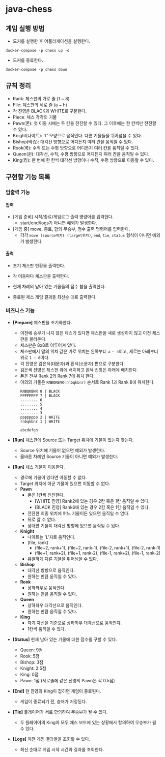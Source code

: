 # java-chess

## 게임 실행 방법
- 도커를 실행한 후 어플리케이션을 실행한다.
```
docker-compose -p chess up -d
```
- 도커를 종료한다.
```
docker-compose -p chess down
```

## 규칙 정리

- Rank: 체스판의 가로 줄 (1 ~ 8)
- File: 체스판의 세로 줄 (a ~ h)
- 각 진영은 BLACK과 WHITE로 구분한다.
- Piece: 체스 각각의 기물
- Pawn(폰): 첫 이동 시에는 두 칸을 전진할 수 있다. 그 이후에는 한 칸씩만 전진할 수 있다.
- Knight(나이트): 'L' 모양으로 움직인다. 다른 기물들을 뛰어넘을 수 있다.
- Bishop(비숍): 대각선 방향으로 어디든지 여러 칸을 움직일 수 있다.
- Rook(룩): 수직 또는 수평 방향으로 어디든지 여러 칸을 움직일 수 있다.
- Queen(퀸): 대각선, 수직, 수평 방향으로 어디든지 여러 칸을 움직일 수 있다.
- King(킹): 한 번에 한 칸씩 대각선 방향이나 수직, 수평 방향으로 이동할 수 있다.

## 구현할 기능 목록

### 입출력 기능

#### 입력

- [게임 준비] 시작/종료/게임로그 출력 명령어를 입력한다.
  - start/end/logs가 아니면 예외가 발생한다.
- [게임 중] move, 종료, 합의 무승부, 점수 출력 명령어를 입력한다.
  - 각각 `move (source위치) (target위치)`, `end`, `tie`, `status` 형식이 아니면 예외가 발생한다.

#### 출력

- 초기 체스판 현황을 출력한다.

- 각 이동마다 체스판을 출력한다.

- 현재 차례의 남아 있는 기물들의 점수 합을 출력한다.

- 종료된 체스 게임 결과을 최신순 대로 출력한다.

### 비즈니스 기능

- **[Prepare]** 체스판을 초기화한다.
    - 이전에 승부가 나지 않은 체스가 있다면 체스판을 새로 생성하지 않고 이전 체스판을 불러온다.
    - 체스판은 8x8로 이루어져 있다.
    - 체스판에서 말의 위치 값은 가로 위치는 왼쪽부터 `a ~ h`이고, 세로는 아래부터 위로 `1 ~ 8`이다.
    - 각 진영은 검은색(대문자)과 흰색(소문자) 편으로 구분한다.
    - 검은색 진영은 체스판 위에 배치하고 흰색 진영은 아래에 배치한다.
    - 폰은 전부 Rank 2와 Rank 7에 위치 한다.
    - 이외의 기물은 `RNBQKBNR(rnbqkbnr)` 순서로 Rank 1과 Rank 8에 위치한다.
      ```text
      RNBQKBNR 8 | BLACK
      PPPPPPPP 7 | BLACK
      ........ 6
      ........ 5
      ........ 4
      ........ 3
      pppppppp 2 | WHITE
      rnbqkbnr 1 | WHITE
      
      abcdefgh
      ```

- **[Run]** 체스판에 Source 또는 Target 위치에 기물이 있는지 찾는다.
    - Source 위치에 기물이 없으면 예외가 발생한다.
    - 올바른 차례인 Source 기물이 아니면 예외가 발생한다.

- **[Run]** 체스 기물이 이동한다.
    - 경로에 기물이 있다면 이동할 수 없다.
    - Target 위치에 아군 기물이 있으면 이동할 수 없다.
  - **Pawn**
      - 폰은 1칸씩 전진한다.
          - [WHITE 진영] Rank2에 있는 경우 2칸 혹은 1칸 움직일 수 있다.
          - [BLACK 진영] Rank6에 있는 경우 2칸 혹은 1칸 움직일 수 있다.
      - 전진한 최종 위치에 어느 기물이든 있으면 움직일 수 없다.
      - 뒤로 갈 수 없다.
      - 상대편 기물이 대각선 방향에 있으면 움직일 수 있다.
  - **Knight**
      - 나이트는 'L'자로 움직인다.
      - (file, rank)
          - (file+2, rank+1), (file+2, rank-1), (file-2, rank+1), (file-2, rank-1)
          - (file+1, rank+2), (file+1, rank-2), (file-1, rank+2), (file-1, rank-2)
      - 유일하게 다른 기물을 뛰어넘을 수 있다.
  - **Bishop**
      - 대각선 방향으로 움직인다.
      - 원하는 만큼 움직일 수 있다.
  - **Rook**
      - 상하좌우로 움직인다.
      - 원하는 만큼 움직일 수 있다.
  - **Queen**
      - 상하좌우 대각선으로 움직인다.
      - 원하는 만큼 움직일 수 있다.
  - **King**
      - 자기 자신을 기준으로 상하좌우 대각선으로 움직인다.
      - 1칸씩 움직일 수 있다.

- **[Status]** 현재 남아 있는 기물에 대한 점수를 구할 수 있다.
  - Queen: 9점
  - Rook: 5점
  - Bishop: 3점
  - Knight: 2.5점
  - King: 0점
  - Pawn: 1점 (세로줄에 같은 진영의 Pawn은 각 0.5점)

- **[End]** 한 진영의 King이 잡히면 게임이 종료된다.
  - 게임이 종료되기 전, 승패가 저장된다.

- **[Tie]** 플레이어가 서로 합의하여 무승부가 될 수 있다.
  - 두 플레이어의 King이 모두 체스 보드에 있는 상황에서 합의하여 무승부가 될 수 있다.

- **[Logs]** 이전 게임 결과들을 조회할 수 있다.
  - 최신 순대로 게임 시작 시간과 결과를 조회한다.

